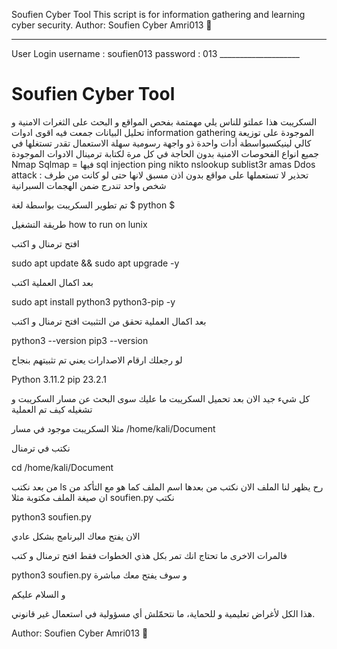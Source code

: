 Soufien Cyber Tool
This script is for information gathering and learning cyber security.
Author: Soufien Cyber Amri013 🎩


_________________________
User Login 
    username : soufien013
    password : 013
    ____________________


# Soufien Cyber Tool






السكريبت هذا عملتو للناس يلي مهمتمة بفحص المواقع و البحث على
الثغرات الامنية و تحليل البيانات جمعت فيه اقوى ادوات
 information gathering 
الموجودة على توزيعة كالي لينيكسبواسطة  أدات واحدة ذو واجهة رسومية سهلة الاستعمال  تقدر  تستغلها في جميع انواع الفحوصات الامنية
بدون الحاجة في كل مرة لكتابة ترمينال 
الادوات الموجودة
Nmap
Sqlmap = فيها sql injection 
ping
nikto
nslookup
sublist3r
amas
Ddos attack : تحذير لا تستعملها على مواقع بدون اذن مسبق لانها حتى لو كانت من طرف شخص واحد تندرج ضمن الهجمات السبرانية 



تم تطوير السكريبت بواسطة لغة $
 python $



طريقة التشغيل
how to run on lunix


افتح ترمنال و اكتب

sudo apt update && sudo apt upgrade -y

بعد اكمال العملية  اكتب

sudo apt install python3 python3-pip -y

بعد اكمال العملية 
تحقق من التثبيت افتح ترمنال و اكتب 

python3 --version
pip3 --version

لو رجعلك ارقام الاصدارات يعني تم تثبيتهم بنجاح

Python 3.11.2
pip 23.2.1


كل شيء جيد الان بعد تحميل السكريبت
ما عليك سوى البحث عن مسار السكريبت و تشغيله كيف تم العملية

مثلا السكريبت موجود في مسار
/home/kali/Document

نكتب في ترمنال

cd /home/kali/Document

من بعد نكتب
ls 
رح يظهر لنا الملف الان نكتب من بعدها اسم الملف كما هو مع التأكد من ان صيغة الملف مكتوبة مثلا 
soufien.py
 نكتب

python3 soufien.py

الان يفتح معاك البرنامج بشكل عادي

فالمرات الاخرى ما تحتاج انك تمر بكل هذي الخطوات فقط افتح ترمنال
و كتب

python3 soufien.py
و سوف يفتح معك مباشرة

و السلام عليكم











هذا الكل لأغراض تعليمية و للحماية، ما نتحمّلش أي مسؤولية في استعمال غير قانوني.

Author: Soufien Cyber Amri013 🎩
